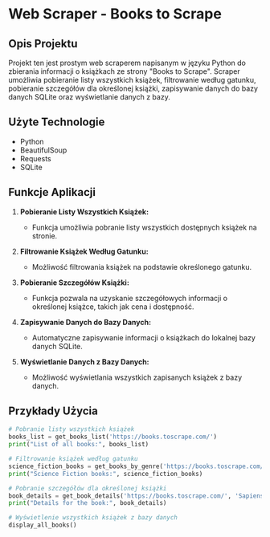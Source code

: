 # Web Scraper - Books to Scrape

## Opis Projektu

Projekt ten jest prostym web scraperem napisanym w języku Python do zbierania informacji o książkach ze strony "Books to Scrape". Scraper umożliwia pobieranie listy wszystkich książek, filtrowanie według gatunku, pobieranie szczegółów dla określonej książki, zapisywanie danych do bazy danych SQLite oraz wyświetlanie danych z bazy.

## Użyte Technologie

- Python
- BeautifulSoup
- Requests
- SQLite

## Funkcje Aplikacji

1. **Pobieranie Listy Wszystkich Książek:**
   - Funkcja umożliwia pobranie listy wszystkich dostępnych książek na stronie.

2. **Filtrowanie Książek Według Gatunku:**
   - Możliwość filtrowania książek na podstawie określonego gatunku.

3. **Pobieranie Szczegółów Książki:**
   - Funkcja pozwala na uzyskanie szczegółowych informacji o określonej książce, takich jak cena i dostępność.

4. **Zapisywanie Danych do Bazy Danych:**
   - Automatyczne zapisywanie informacji o książkach do lokalnej bazy danych SQLite.

5. **Wyświetlanie Danych z Bazy Danych:**
   - Możliwość wyświetlania wszystkich zapisanych książek z bazy danych.


## Przykłady Użycia

```python
# Pobranie listy wszystkich książek
books_list = get_books_list('https://books.toscrape.com/')
print("List of all books:", books_list)

# Filtrowanie książek według gatunku
science_fiction_books = get_books_by_genre('https://books.toscrape.com/', 'Science Fiction')
print("Science Fiction books:", science_fiction_books)

# Pobranie szczegółów dla określonej książki
book_details = get_book_details('https://books.toscrape.com/', 'Sapiens: A Brief History of Humankind')
print("Details for the book:", book_details)

# Wyświetlenie wszystkich książek z bazy danych
display_all_books()
